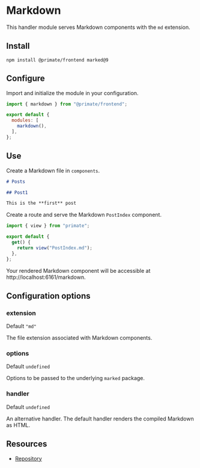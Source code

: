 # Markdown

This handler module serves Markdown components with the `md` extension.

## Install

`npm install @primate/frontend marked@9`

## Configure

Import and initialize the module in your configuration.

```js caption=primate.config.js
import { markdown } from "@primate/frontend";

export default {
  modules: [
    markdown(),
  ],
};
```
## Use

Create a Markdown file in `components`.

```md caption=components/PostIndex.md
# Posts

## Post1

This is the **first** post
```

Create a route and serve the Markdown `PostIndex` component.

```js caption=routes/markdown.js
import { view } from "primate";

export default {
  get() {
    return view("PostIndex.md");
  },
};
```

Your rendered Markdown component will be accessible at
http://localhost:6161/markdown.

## Configuration options

### extension

Default `"md"`

The file extension associated with Markdown components.

### options

Default `undefined`

Options to be passed to the underlying `marked` package.

### handler

Default `undefined`

An alternative handler. The default handler renders the compiled Markdown as
HTML.

## Resources

* [Repository][repo]

[repo]: https://github.com/primatejs/primate/tree/master/packages/frontend

